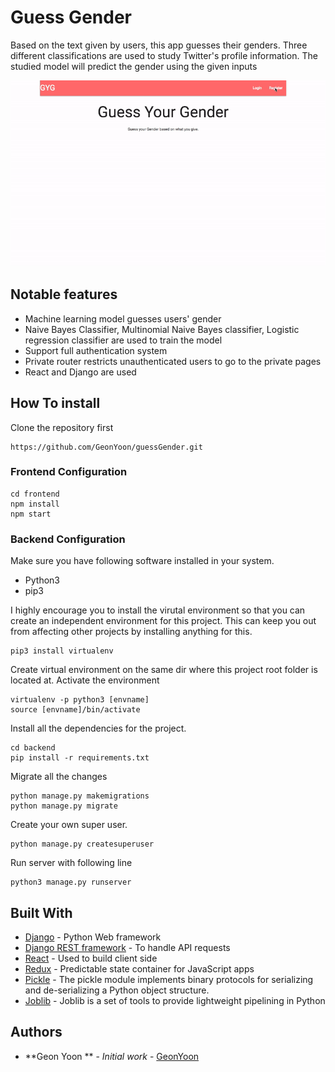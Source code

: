 # Guess  Gender

Based on the text given by users, this app guesses their genders. Three different classifications are used to study Twitter's profile information. The studied model will predict the gender using the given inputs

![](guess_gif.gif)

## Notable features
- Machine learning model guesses users' gender 
- Naive Bayes Classifier, Multinomial Naive Bayes classifier, Logistic regression classifier are used to train the model 
- Support full authentication system 
- Private router restricts unauthenticated users to go to the private pages
- React and Django are used


## How To install
Clone the repository first
```
https://github.com/GeonYoon/guessGender.git
```

### Frontend Configuration
```
cd frontend
npm install 
npm start 
```

### Backend Configuration
Make sure you have following software installed in your system. 
* Python3
* pip3

I highly encourage you to install the virutal environment so that you can create an independent environment
for this project. This can keep you out from affecting other projects by installing anything for this. 
```
pip3 install virtualenv 
```
Create virtual environment on the same dir where this project root folder is located at. 
Activate the environment
```
virtualenv -p python3 [envname]
source [envname]/bin/activate 
```
Install all the dependencies for the project.
```
cd backend
pip install -r requirements.txt
```
Migrate all the changes
```
python manage.py makemigrations
python manage.py migrate
```
Create your own super user. 
```
python manage.py createsuperuser
```
Run server with following line
```
python3 manage.py runserver
```

## Built With

* [Django](https://www.djangoproject.com) - Python Web framework
* [Django REST framework](https://www.django-rest-framework.org) - To handle API requests
* [React](https://reactjs.org/) - Used to build client side
* [Redux](http://redux.js.org/docs/basics/UsageWithReact.html) - Predictable state container for JavaScript apps
* [Pickle](https://docs.python.org/3/library/pickle.html) - The pickle module implements binary protocols for serializing and de-serializing a Python object structure.
* [Joblib](https://pypi.org/project/joblib/) - Joblib is a set of tools to provide lightweight pipelining in Python

## Authors
* **Geon Yoon ** - *Initial work* - [GeonYoon](https://github.com/GeonYoon)
